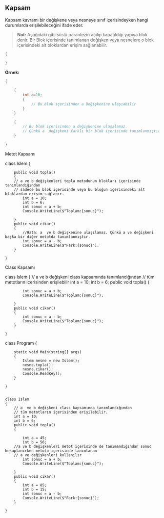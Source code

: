 ## Kapsam ##

Kapsam kavramı bir değişkene veya nesneye sınıf içerisindeyken hangi durumlarda erişilebileceğini ifade eder.

> **Not:** Aşağıdaki gibi  süslü parantezin açılıp kapatıldığı yapıya  blok denir. 
> Bir Blok içerisinde tanımlanan değişken veya nesnelere o blok içerisindeki alt bloklardan erişim sağlanabilir.
```csharp
{

}
```
**Örnek:**

```csharp
{
	
    {
        int a=10;
        {
            // Bu blok içerisinden a Değişkenine ulaşıabilir
        }
    }

    {
        // Bu blok içerisinden a değişkenine ulaşılamaz.
        // Çünkü a  değişkeni farklı bir blok içerisinde tanımlanmıştır.
    }

}
```

Metot Kapsamı

 class Islem
    {

        public void topla()
        {
	    // a ve b değişkenleri topla metodunun blokları içerisinde tanımlandığından 
	    // sadece bu blok içerisinde veya bu bloğun içerisindeki alt bloklardan erişim sağlanır.
            int a = 10; 
            int b = 6;
            int sonuc = a + b;
            Console.WriteLine($"Toplam:{sonuc}");
            
        }
        public void cikar()
        {
            //Hata: a  ve b değişkenine ulaşılamaz. Çünkü a ve değişkeni başka bir diğer metotda tanımlanmıştır.
            int sonuc = a - b;
            Console.WriteLine($"Fark:{sonuc}");
        }
	
    }

Class Kapsamı

class Islem
    {
        // a  ve b değişkeni class kapsamında tanımlandığından
        // tüm metotların içerisinden erişilebilir
        int a = 10;
        int b = 6;
        public void topla()
        {
            
            int sonuc = a + b;
            Console.WriteLine($"Toplam:{sonuc}");
            
        }
        public void cikar()
        {
            int sonuc = a - b;
            Console.WriteLine($"Toplam:{sonuc}");
        }

    }


class Program
    {

        static void Main(string[] args)
        {
            Islem nesne = new Islem();
            nesne.topla();
            nesne.cikar();
            Console.ReadKey();
        }

    }


    class Islem
    {
        // a  ve b değişkeni class kapsamında tanımlandığından
        // tüm metotların içerisinden erişilebilir. 
        int a = 10;
        int b = 6;
        public void topla()
        {
	    
            int a = 45;
            int b = 56;
	    //a ve b değişkenleri metot içerisinde de tanımandığından sonuc hesaplanırken metoto içerisinde tanımlanan
	    // a ve değişkenleri kullanılır
            int sonuc = a + b;
            Console.WriteLine($"Toplam:{sonuc}");
            
        }
        public void cikar()
        {
            int a = 85;
            int b = 15;
            int sonuc = a - b;
            Console.WriteLine($"Fark:{sonuc}");
        }

    }
